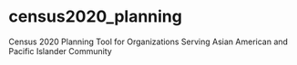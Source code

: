 # census2020_planning
Census 2020 Planning Tool for Organizations Serving Asian American and Pacific Islander Community
